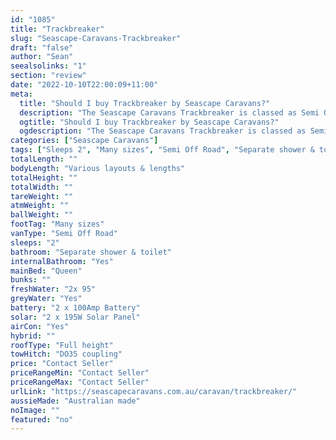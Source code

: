 ```yaml
---
id: "1085"
title: "Trackbreaker"
slug: "Seascape-Caravans-Trackbreaker"
draft: "false"
author: "Sean"
seealsolinks: "1"
section: "review"
date: "2022-10-10T22:00:09+11:00"
meta:
  title: "Should I buy Trackbreaker by Seascape Caravans?"
  description: "The Seascape Caravans Trackbreaker is classed as Semi Off Road, and sleeps 2 people. It is Australian made and comes in at Many sizes. It generally has Separate shower & toilet."
  ogtitle: "Should I buy Trackbreaker by Seascape Caravans?"
  ogdescription: "The Seascape Caravans Trackbreaker is classed as Semi Off Road, and sleeps 2 people. It is Australian made and comes in at Many sizes. It generally has Separate shower & toilet."
categories: ["Seascape Caravans"]
tags: ["Sleeps 2", "Many sizes", "Semi Off Road", "Separate shower & toilet", "Full height", "Price Unknown"]
totalLength: ""
bodyLength: "Various layouts & lengths"
totalHeight: ""
totalWidth: ""
tareWeight: ""
atmWeight: ""
ballWeight: ""
footTag: "Many sizes"
vanType: "Semi Off Road"
sleeps: "2"
bathroom: "Separate shower & toilet"
internalBathroom: "Yes"
mainBed: "Queen"
bunks: ""
freshWater: "2x 95"
greyWater: "Yes"
battery: "2 x 100Amp Battery"
solar: "2 x 195W Solar Panel"
airCon: "Yes"
hybrid: ""
roofType: "Full height"
towHitch: "DO35 coupling"
price: "Contact Seller"
priceRangeMin: "Contact Seller"
priceRangeMax: "Contact Seller"
urlLink: "https://seascapecaravans.com.au/caravan/trackbreaker/"
aussieMade: "Australian made"
noImage: ""
featured: "no"
---
```

